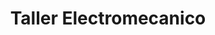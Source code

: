 ---
title: "Taller Electromecanico"
url: /puerto-de-san-jose/taller-electromecanico/
shop: Autowerkstatt
---